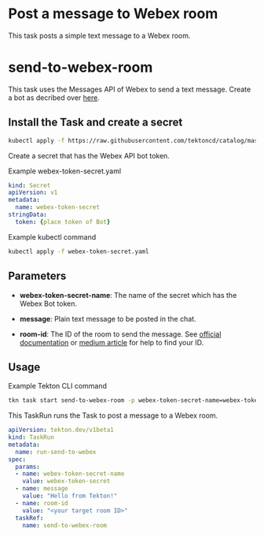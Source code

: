 # Post a message to Webex room

This task posts a simple text message to a Webex room.

# send-to-webex-room

This task uses the Messages API of Webex to send a text message.
Create a bot as decribed over [here](https://developer.webex.com/docs/bots).

## Install the Task and create a secret

```bash
kubectl apply -f https://raw.githubusercontent.com/tektoncd/catalog/master/task/send-to-webex-room/0.1/send-to-webex-room.yaml
```

Create a secret that has the Webex API bot token.

Example webex-token-secret.yaml
```yaml
kind: Secret
apiVersion: v1
metadata:
  name: webex-token-secret
stringData:
  token: {place token of Bot}
```

Example kubectl command
```bash
kubectl apply -f webex-token-secret.yaml
```

## Parameters

* **webex-token-secret-name**: The name of the secret which has the Webex Bot token.

* **message**: Plain text message to be posted in the chat.

* **room-id**: The ID of the room to send the message. See [official documentation](https://developer.webex.com/docs/api/v1/rooms/list-rooms) or [medium article](https://medium.com/@ObjectIsAdvantag/everything-you-always-wanted-to-know-about-the-spark-room-id-june16-550a0e65c59d) for help to find your ID.

## Usage

Example Tekton CLI command
```bash
tkn task start send-to-webex-room -p webex-token-secret-name=webex-token-secret -p room-id=test -p message=test
```

This TaskRun runs the Task to post a message to a Webex room.

```yaml
apiVersion: tekton.dev/v1beta1
kind: TaskRun
metadata:
  name: run-send-to-webex
spec:
  params:
  - name: webex-token-secret-name
    value: webex-token-secret
  - name: message
    value: "Hello from Tekton!"
  - name: room-id
    value: "<your target room ID>"
  taskRef:
    name: send-to-webex-room
```
